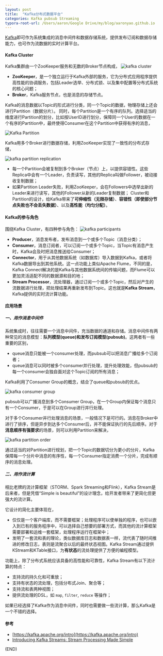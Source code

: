 ```yaml
---
layout: post
title:  "Kafka分布式数据平台"
categories: Kafka pubsub Streaming
typora-root-url: /Users/aaron/Google Drive/my/blog/aaronyao.github.io
---
```

[Kafka](https://kafka.apache.org)即可作为系统集成的消息中间件和数据存储系统，提供发布订阅和数据存储能力，也可作为流数据的实时计算平台。

#### Kafka Cluster
Kafka集群由一个ZooKeeper服务和无数的Broker节点构成，
![kafka cluster](/assets/images/kafka-cluster.png)
- **ZooKeeper**，是一个独立运行于Kafka外部的服务，它为分布式应用程序提供高性能的协调服务，包括Leader选举、分布式锁、以及集中配置等分布式系统的核心问题；
- **Broker**，Kafka服务节点，也是消息的存储节点。

Kafka的消息数据以Topic的形式进行分类，同一个Topic的数据，物理存储上还会进行Partition（数据分片）。
同时，每个Partition是一个有序的队列。选择适当的维度进行Partition的划分，比如按UserID进行划分，保障同一个User的数据在一个有序的Partition中，最终使得Consumer在这个Partition中获得有序的消息，

![Kafka Partition](/assets/images/kafka-topic-partition.png)

Kafka用多个Broker进行数据存储，利用ZooKeeper实现了一致性的分布式存储，

![kafka partition replication](/assets/images/kafka-partition-replication.png)

- 每一个Partition会被复制到多个Broker（节点）上，以提供容错性。这些Replica中会有一个Leader，负责读写，其他的Replica叫做Follower，被动接收复制数据；
- 如果Partition Leader失败，利用ZooKeeper，会在Followers中选举出新的Leader来进行读写，其他的Follower从新的Leader复制数据；
Cluster和Partition的设计，给Kafka带来了**可伸缩性（无限存储）**、**容错性（即使部分节点失败也不会丢失数据）**、以及**高性能（均匀分配）**。

#### Kafka的参与角色
围绕Kafka Cluster，有四种参与角色：
![kafka participants](/assets/images/kafka-participants.png)
- **Producer**，消息发布者，发布消息到一个或多个Topic（消息分类）；
- **Consumer**，消息订阅者，可以订阅一个或多个Topic，当Topic有消息产生时，Kafka会及时把消息推送给Consumer；
- **Connector**，用于从其他数据系统（如数据库）导入数据到Kafka，或者将Kafka数据导出到其他系统。这一点功能上类似Apache Flume，不同的是，Kafka Connect解决的是Kafka与其他数据系统间的传输问题，而Flume可以更加灵活适配不同的数据源和目的地；
- **Stream Processor**，流处理器，通过订阅一个或多个Topic，然后对产生的流数据进行处理，把处理结果再重新发布到Topic。这也就是**Kafka Stream**，Kafka提供的实时流计算功能。

#### 应用场景
##### 一、用作消息中间件

系统集成时，往往需要一个消息中间件，充当数据的通道和存储。消息中间件有两种常见的消息模型：**队列模型(queue)**和**发布订阅模型(pubsub)**。这两者有一些重要的区别，

- queue消息只能被一个consumer处理，而pubsub可以把消息广播给多个订阅者；
- queue消息可以同时被多个consumer并行处理，提升处理效能，但pubsub的每一个consumer会独自面对这个Topic订阅的所有消息；

Kafka利用了Consumer Group的概念，结合了queue和pubsub的优点。

![kafka consumer group](/assets/images/kafka-consumer-group.png)

pubsub可以广播消息到多个Consumer Group，在一个Group内保证每个消息只有一个Consumer，于是可以在Group进行并行处理。

对于多个Consumer并行处理消息的场景，一般情况下是可行的。消息在Broker中进行了排序，但是异步到达多个Consumer后，并不能保证执行的先后顺序。对于**消息顺序有强要求**的场景，则可以利用Partition来解决，

![kafka partition order](/assets/images/kafka-partition-order.png)

通过适当的对Partition进行规划，把一个Topic的数据切分为更小的分片，Kafka保障每一个分片中消息的有序性，每一个Consumer指定消费一个分片，完成有顺序的消息处理。

##### 二、用作流计算

相比老牌的流计算框架（STORM、Spark Streaming和Flink），Kafka Stream是后来者，但是凭借“Simple is beautiful”的设计理念，给开发者带来了更简化但更强大的流计算。

它设计的简化主要体现在，

- 仅仅是一个客户端库，而不需要框架；处理程序可以使单独的程序，也可以嵌入到已有的服务程序中，可以选择自己想要的部署方式，而其他的流计算框架需要部署和运维一套框架，处理程序运行在框架中；
- 发明了一套流和表的理论，类似数据库日志和数据表一样，流代表了随时间推进的修改日志，表则是流聚合以后的最终状态视图。Kafka Stream通过提供KStream和KTable接口，为**有状态**的流处理提供了方便的编程模型。

功能上，除了分布式系统应该具备的高性能和可靠性，Kafka Stream有以下流计算的特点：

- 支持流的持久化和可重放；
- 支持有状态的流处理，包括分布式Join、聚合等；
- 支持流和表两种视图；
- 提供流处理的DSL，如 `map`, `filter`, `reduce` 等操作；

如果已经选择了Kafka作为消息中间件，同时也需要做一些流计算，那么Kafka是一个不错的选择。

#### 参考

- [https://kafka.apache.org/intro](https://kafka.apache.org/intro)
- [Introducing Kafka Streams: Stream Processing Made Simple](https://www.confluent.io/blog/introducing-kafka-streams-stream-processing-made-simple/)

(END)